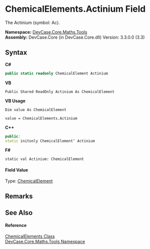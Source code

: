 # ChemicalElements.Actinium Field
 

The Actinium (symbol: Ac).

**Namespace:**&nbsp;<a href="N_DevCase_Core_Maths_Tools">DevCase.Core.Maths.Tools</a><br />**Assembly:**&nbsp;DevCase.Core (in DevCase.Core.dll) Version: 3.3.0.0 (3.3)

## Syntax

**C#**<br />
``` C#
public static readonly ChemicalElement Actinium
```

**VB**<br />
``` VB
Public Shared ReadOnly Actinium As ChemicalElement
```

**VB Usage**<br />
``` VB Usage
Dim value As ChemicalElement

value = ChemicalElements.Actinium

```

**C++**<br />
``` C++
public:
static initonly ChemicalElement^ Actinium
```

**F#**<br />
``` F#
static val Actinium: ChemicalElement
```


#### Field Value
Type: <a href="T_DevCase_Core_Maths_ChemicalElement">ChemicalElement</a>

## Remarks


## See Also


#### Reference
<a href="T_DevCase_Core_Maths_Tools_ChemicalElements">ChemicalElements Class</a><br /><a href="N_DevCase_Core_Maths_Tools">DevCase.Core.Maths.Tools Namespace</a><br />